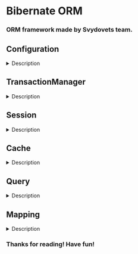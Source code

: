 # Bibernate ORM

### ORM framework made by Svydovets team.

## Configuration

<details>
<summary>Description</summary>

To start using Bibernate ORM client is needed to obtain SessionFactory instance using PersistenceContextProvider
with SessionFactoryBuilder. The configuration can be passed to ORM by YAML-file configuration or using Java-class objects.
Configuration includes database connection properties, connection pool properties, second level cache configuration and 
logging SQL queries.
<br>

#### Properties description:

<details lang="yaml">
<summary>Configurable properties description</summary>

```markdown

Database connection properties

url - specifies DB url. String
user - specifies user for connConfiguration for Bibernate ORM can be provided in 2 ways using  
provide YAML file with configuration properties 
provide configuration through Java POJO classes
ection to DB. String
password - specifies password for connection to DB. String
driverName - specifies DB driver name. String

Connection pool properties:

maxPoolSize - maximum number of connections that will be in the pool. Integer
minIdle: #minimum number of idle connections that will be maintained in the pool. Integer 
maxLifetime: #maximum lifetime of a connection in the pool. Integer
connectionTimeout: #keepalive interval for a connection in the pool. Integer

Second level cache configuration:

enabled - enables/disable second level caching. Boolean, defaultValue =  FALSE
size - max size of the second cache. Integer, default = 0

SQL logging configuration:

enabled - enables/disables logging SQL queries. Boolean, defaultValue = FALSE
```

</details>

<br>

#### Java-code configuration example:
<details lang="en">
<summary>Code snippet</summary>

<details lang="java">
<summary>Minimal configuration</summary>

```java
    var dbProperties = DatabaseProperties.builder()
          .url("jdbc:postgresql://rds-postgres-svydovets.c3bxmbbb5a4p.eu-central-1.rds.amazonaws.com:5432/svydovetsDB")
          .user("masterSvydovets")
          .password("demo4bibernate")
          .driverName("org.postgresql.Driver")
          .build();

    var sessionFactoryBuilder = new DefaultSessionFactoryBuilderImpl()
          .withSqlQueriesLoggingEnabled(sqlLoggingProperties)
          .withDatabaseConnection(dbProperties);
    
    var sessionFactory = PersistenceContextProvider.createSessionFactory(sessionFactoryBuilder);
```

</details>


<details lang="java">
<summary>Configuration with secondLevelCache and SQL logging</summary>

```java

    var dbProperties = DatabaseProperties.builder()
        .url("jdbc:postgresql://rds-postgres-svydovets.c3bxmbbb5a4p.eu-central-1.rds.amazonaws.com:5432/svydovetsDB")
        .user("masterSvydovets")
        .password("demo4bibernate")
        .driverName("org.postgresql.Driver")
        .build();

    var sqlLoggingProperties = new LoggingProperties();
        sqlLoggingProperties.setEnabled(true);

    var cachePropperties = new CacheProperties();
    cachePropperties.setEnabled(true);
    cachePropperties.setSize(200_000);

    var sessionFactoryBuilder = new DefaultSessionFactoryBuilderImpl()
        .withSqlQueriesLoggingEnabled(sqlLoggingProperties)
        .withSecondLevelCache(cachePropperties)
        .withDatabaseConnection(dbProperties);

    var sessionFactory = PersistenceContextProvider.createSessionFactory(sessionFactoryBuilder);
```

</details>

</details>

<br>

#### YAML configuration example

###### The YAML properties file should be placed in classpath 

<details>
<summary>Code snippet</summary>

```java
    var sessionFactory = PersistenceContextProvider.createSessionFactory(new YamlConfigurationSessionFactoryBuilderImpl()
  .withFilename("persistence-example.yaml"));
```

</details>

<details lang="yaml">
<summary>persistence-example.yaml</summary>

```yaml
database:
  url: jdbc:postgresql://rds-postgres-svydovets.c3bxmbbb5a4p.eu-central-1.rds.amazonaws.com:5432/svydovetsDB
  user: masterSvydovets
  password: demo4bibernate
  driverName: org.postgresql.Driver

connectionPool:
  maxPoolSize: 10
  minIdle: 5
  maxLifetime: 1800000
  connectionTimeout: 30000

secondLevelCache:
  enabled : true
  size : 200_000

sqlLogging:
  enabled : true
```
</details>
</details>

## TransactionManager
<details>
<summary>Description</summary>

Provides control over execution of transaction.  
If you need a transaction you can extract it from Session#getTransactionManager. Then, for starting transaction you 
need to <b>transactionManager.begin()</b>. Then can make some operations with DB and then commit or rollback changes.

<details>
<summary>Look at code snippet</summary>

```java
 TransactionManager transactionManager = session.getTransactionManager();
  try {
      transactionManager.begin();
      var person = session.findById(2, Person.class);

      person.setFirstName("new name");
    
      session.flush();
      
      transactionManager.commit();
  } catch (Exception ex) {
      transactionManager.rollback();
  }
```
</details>
</details>

## Session
<details>
<summary>Description</summary>

### Session is the main interface for working with ORM. 
The session is encapsulating connection to DB, and gives opportunities to perform CRUD operations.

<details>
<summary>How to open and close session:</summary>

```java
  SessionFactory sessionFactory = getSessionFactory();
  try (Session session = sessionFactory.openSession()) { //will be automatically closed
      //do smth
  } catch(Exception ex){
      // do smth
  }
```
```java
  SessionFactory sessionFactory = getSessionFactory();
  Session session;
  try {
      session = sessionFactory.openSession()
      //do smth
  } catch(Exception ex){
      // do smth
  } finally {
      if (!session.isClosed()) {
          sessiom.close();
        } 
  }
```
</details>

<details>
<summary>CRUD</summary>
Session provides methods for the CRUD operations:

<details>
<summary>findById</summary>
Searching in DB entity by its id.

```java
  SessionFactory sessionFactory = getSessionFactory();
  try (Session session = sessionFactory.openSession()) {
      var person = session.findById(2, Person.class);
      //do smth
  } catch(Exception ex){
      // do smth
  }
```
</details>
<details>
<summary>createTypedQuery</summary>

See more in the <a name="query">Query</a> block
</details>
<details>
<summary>persist</summary>
Insert entity into DB to proper table.

```java
  SessionFactory sessionFactory = getSessionFactory();
  try (Session session = sessionFactory.openSession()) {
      TransactionManager transactionManager = session.getTransactionManager();
      try {
      transactionManager.begin();
         
          session.persist(entity);
        
          transactionManager.commit();
      } catch (Exception ex) {
        transactionManager.rollback();
      }
  } catch(Exception ex){
      // do smth
  }
```
</details>
<details>
<summary>update</summary>

```java
  SessionFactory sessionFactory = getSessionFactory();
  try (Session session = sessionFactory.openSession()) {
      TransactionManager transactionManager = session.getTransactionManager();
      try {
      transactionManager.begin();
          var entity = session.findById(3, Person.class);  
         
          session.update(entity);
        
          transactionManager.commit();
      } catch (Exception ex) {
        transactionManager.rollback();
      }
  } catch(Exception ex){
      // do smth
  }
```
```java
  SessionFactory sessionFactory = getSessionFactory();
  try (Session session = sessionFactory.openSession()) {
      TransactionManager transactionManager = session.getTransactionManager();
      try {
      transactionManager.begin();
          var entity = session.findById(3, Person.class);  
         
          entity.setFirstName("Test name");
          
          sessiom.flush();
        
          transactionManager.commit();
      } catch (Exception ex) {
        transactionManager.rollback();
      }
  } catch(Exception ex){
      // do smth
  }
```
</details>
<details>
<summary>remove</summary>

Delete entity from a DB.

Cascade types supported: DELETE, ALL, no cascade

Fetch types supported: EAGER

In case of Cascade value provided - deletes from the database original 
object with all relations. If cascade value omitted - deletes an original
object from the database and in child relations - set "fk_id" column 
values to null.

> Required steps to execute remove operation:
> - add object to persistence context 
> - open transaction
> - call remove operation
> - close transaction

```java
  SessionFactory sessionFactory = getSessionFactory();
  try (Session session = sessionFactory.openSession()) {
    TransactionManager transactionManager = session.getTransactionManager();
    try{
        transactionManager.begin();
        var person = session.findById(2, Person.class);
        session.remove(person);
        transactionManager.commin();
    }catch(Exception ex){
        transactionManager.rollback();        
    } 
  } catch(Exception ex){
      // do smth
  }
```

</details>
</details>
</details>

## Cache
<details>
<summary>Description</summary>

Bibernate supports two levels of cache:
>1. Session cache. Is enabled by default and cannot be disabled. This cache is shared only within one session where its
> created.

>2. SessionFactory cache. Is disabled by default. Can be enabled via configuration (look at description above for 
>configuration). 
>Second level cache is working for entities that is marked as <b>@Cacheable</b>
>
><details>
><summary>Code snippet</summary>
>
>```java
>@Data
>@Entity
>@ToString
>@Table(name = "persons")
>@Cacheable
>public class Person {
>    @Id
>    private Long id;
>
>    @Column(name = "first_name")
>    private String firstName;
>    @Column(name = "last_name")
>    private String lastName;
>    private String email;
>    private int age;
>    @Column(name = "created_at")
>    private LocalDateTime createdAt;
>}
>```
></details>
><b>Also, pay attention that second level cache is custom realisation of Svydovets team, we don't use any external 
>tools for it.</b>

</details>

## Query
<details>
<summary>Description</summary>

Biberenate supports TypedQuery (and we are planing to provide NativeQuery in the future).
<b>TypedQuery</b> applies String SQL query and Class of entity and able to map result from DB but currently is unable
to map fields from entity to SQL query. For working with TypedQuery you need to provide SQL query in the same way as
for JDBC PreparedStatement.
Please take a look at code snippets bellow:
<details>
<summary>Snippets</summary>

<details>
<summary>SELECT without parameters:</summary>

```java
Query typedQuery = session.createTypedQuery("select * from persons", Person.class);
  var resultList = typedQuery.getResultList();
```
</details>
<details>
<summary>SELECT with parameter:</summary>

```java
Query typedQuery = session.createTypedQuery("select * from persons where first_name like ?", Person.class);
  typedQuery.addParameter("P%");
  Person firstResult = (Person) typedQuery.getFirstResult();
```
</details>
<details>
<summary>SELECT with parameters:</summary>

```java
Query typedQuery = session.createTypedQuery("select * from persons where first_name = ? and last_name = ?", Person.class);
  typedQuery.addParameter("P%");
  typedQuery.addParameter("P%");
  Person firstResult = (Person) typedQuery.getFirstResult();
```
</details>
<details>
<summary>INSERT:</summary>

```java
Query  query = session.createTypedQuery("insert into persons (first_name, last_name, email, age) values (?, ?, ?, ?);", Person.class);
  typedQuery.addParameter("FirstName");
  typedQuery.addParameter("LastName");
  typedQuery.addParameter("email");
  typedQuery.addParameter(1);
  query.execute();
```
</details>
<details>
<summary>UPDATE:</summary>

```java
Query  query = session.createTypedQuery("update persons set last_name = ? where id = ?;", Person.class);
  typedQuery.addParameter("LastName");
  typedQuery.addParameter(1);
  query.execute();
```
</details>
<details>
<summary>DELETE:</summary>

```java
Query  query = session.createTypedQuery("delete from persons where id = ?;", Person.class);
  typedQuery.addParameter(1);
  query.execute();
```
</details>
<details>
<summary>INSERT with TransactionalManager commit and rollback:</summary>

```java
 TransactionManager transactionManager = session.getTransactionManager();
  try {
      transactionManager.begin();
    
      Query  query = session.createTypedQuery("insert into persons (first_name, last_name, email, age) values (?, ?, ?, ?);", Person.class);
      typedQuery.addParameter("FirstName");
      typedQuery.addParameter("LastName");
      typedQuery.addParameter("email");
      typedQuery.addParameter(1);
      query.execute();
    
      transactionManager.commit();
  } catch (Exception ex) {
      transactionManager.rollback();
  }
```
</details>

</details>
</details>

## Mapping
<details>
<summary>Description</summary>
At this moment for selection, bibernate supports only to-one associations (one-to-one and many-to-one)
with eager fetch type (associated entity will be loaded at the same time with entity that owns this relation)
this association must be specified only on the child entity side (entity with foreign key column)
and also must be marked with @JoinColumn annotation where specified foreign key column name.

```java
@Entity
@Table(name = "notes")
@Data
public class Note {

    @Id
    private Long id;

    @Column(name = "body")
    private String body;

    @ManyToOne
    @JoinColumn(name = "person_id")
    private Person person;
}
```
</details>

### Thanks for reading! Have fun!
